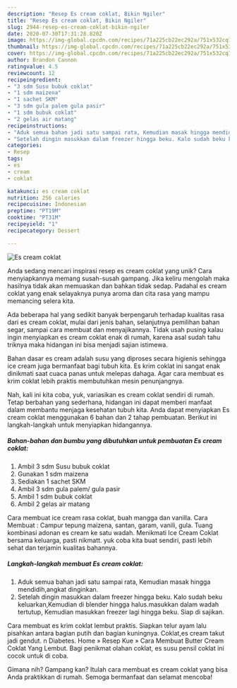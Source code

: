 ```yaml
---
description: "Resep Es cream coklat, Bikin Ngiler"
title: "Resep Es cream coklat, Bikin Ngiler"
slug: 2944-resep-es-cream-coklat-bikin-ngiler
date: 2020-07-30T17:31:28.820Z
image: https://img-global.cpcdn.com/recipes/71a225cb22ec292a/751x532cq70/es-cream-coklat-foto-resep-utama.jpg
thumbnail: https://img-global.cpcdn.com/recipes/71a225cb22ec292a/751x532cq70/es-cream-coklat-foto-resep-utama.jpg
cover: https://img-global.cpcdn.com/recipes/71a225cb22ec292a/751x532cq70/es-cream-coklat-foto-resep-utama.jpg
author: Brandon Cannon
ratingvalue: 4.5
reviewcount: 12
recipeingredient:
- "3 sdm Susu bubuk coklat"
- "1 sdm maizena"
- "1 sachet SKM"
- "3 sdm gula palem gula pasir"
- "1 sdm bubuk coklat"
- "2 gelas air matang"
recipeinstructions:
- "Aduk semua bahan jadi satu sampai rata, Kemudian masak hingga mendidih,angkat dinginkan."
- "Setelah dingin masukkan dalam freezer hingga beku. Kalo sudah beku keluarkan,Kemudian di blender hingga halus.masukkan dalam wadah tertutup, Kemudian masukkan freezer lagi hingga beku. Siap di sajikan."
categories:
- Resep
tags:
- es
- cream
- coklat

katakunci: es cream coklat 
nutrition: 256 calories
recipecuisine: Indonesian
preptime: "PT19M"
cooktime: "PT31M"
recipeyield: "1"
recipecategory: Dessert

---
```



![Es cream coklat](https://img-global.cpcdn.com/recipes/71a225cb22ec292a/751x532cq70/es-cream-coklat-foto-resep-utama.jpg)

Anda sedang mencari inspirasi resep es cream coklat yang unik? Cara menyiapkannya memang susah-susah gampang. Jika keliru mengolah maka hasilnya tidak akan memuaskan dan bahkan tidak sedap. Padahal es cream coklat yang enak selayaknya punya aroma dan cita rasa yang mampu memancing selera kita.

Ada beberapa hal yang sedikit banyak berpengaruh terhadap kualitas rasa dari es cream coklat, mulai dari jenis bahan, selanjutnya pemilihan bahan segar, sampai cara membuat dan menyajikannya. Tidak usah pusing kalau ingin menyiapkan es cream coklat enak di rumah, karena asal sudah tahu triknya maka hidangan ini bisa menjadi sajian istimewa.

Bahan dasar es cream adalah susu yang diproses secara higienis sehingga ice cream juga bermanfaat bagi tubuh kita. Es krim coklat ini sangat enak dinikmati saat cuaca panas untuk melepas dahaga. Agar cara membuat es krim coklat lebih praktis membutuhkan mesin penunjangnya.


Nah, kali ini kita coba, yuk, variasikan es cream coklat sendiri di rumah. Tetap berbahan yang sederhana, hidangan ini dapat memberi manfaat dalam membantu menjaga kesehatan tubuh kita. Anda dapat menyiapkan Es cream coklat menggunakan 6 bahan dan 2 tahap pembuatan. Berikut ini langkah-langkah untuk menyiapkan hidangannya.

<!--inarticleads1-->

##### Bahan-bahan dan bumbu yang dibutuhkan untuk pembuatan Es cream coklat:

1. Ambil 3 sdm Susu bubuk coklat
1. Gunakan 1 sdm maizena
1. Sediakan 1 sachet SKM
1. Ambil 3 sdm gula palem/ gula pasir
1. Ambil 1 sdm bubuk coklat
1. Ambil 2 gelas air matang


Cara membuat ice cream rasa coklat, buah mangga dan vanilla. Cara Membuat : Campur tepung maizena, santan, garam, vanili, gula. Tuang kombinasi adonan es cream ke satu wadah. Menikmati Ice Cream Coklat bersama keluarga, pasti nikmatt. yuk coba kita buat sendiri, pasti lebih sehat dan terjamin kualitas bahannya. 

<!--inarticleads2-->

##### Langkah-langkah membuat Es cream coklat:

1. Aduk semua bahan jadi satu sampai rata, Kemudian masak hingga mendidih,angkat dinginkan.
1. Setelah dingin masukkan dalam freezer hingga beku. Kalo sudah beku keluarkan,Kemudian di blender hingga halus.masukkan dalam wadah tertutup, Kemudian masukkan freezer lagi hingga beku. Siap di sajikan.


Cara membuat es krim coklat lembut praktis. Siapkan telur ayam lalu pisahkan antara bagian putih dan bagian kuningnya. Coklat,es cream takut jadi gendut. n Diabetes. Home » Resep Kue » Cara Membuat Butter Cream Coklat Yang Lembut. Bagi penikmat olahan coklat, es susu pensil coklat ini cocok untuk di coba. 

Gimana nih? Gampang kan? Itulah cara membuat es cream coklat yang bisa Anda praktikkan di rumah. Semoga bermanfaat dan selamat mencoba!
